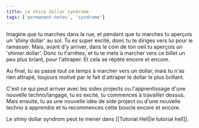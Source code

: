 ```yaml
---
title: Le shiny dollar syndrome
tags: ['permanent-notes', 'syndrome']
---
```


Imagine que tu marches dans la rue, et pendant que tu marches tu aperçois un 'shiny dollar' au sol. Tu es super excité, donc tu te diriges vers lui pour le ramasser. Mais, avant d'y arriver, dans le coin de ton oeil tu aperçois un 'shinier dollar'. Donc tu t'arrêtes, et tu te mets à marcher vers ce billet un peu plus briant, pour l'attraper. Et cela se répète encore et encore.

Au final, tu as passé tout ce temps à marcher vers un dollar, mais tu n'as rien attrapé, toujours motivé par le fait d'attraper le dollar le plus brillant. 

C'est ce qui peut arriver avec les sides projects ou l'apprentissage d'une nouvelle techno/langage, tu es excité, tu commences à travailler dessus. Mais ensuite, tu as une nouvelle idée de side project ou d'une nouvelle techno à apprendre et tu recommences cette boucle encore et encore. 

Le shiny dollar syndrom peut te mener dans [[Tutorial Hell|le tutorial hell]].